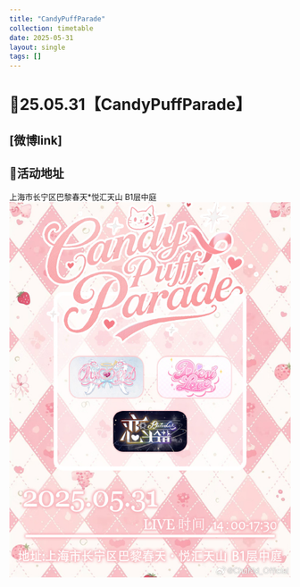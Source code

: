 ```yaml
---
title: "CandyPuffParade"
collection: timetable
date: 2025-05-31
layout: single
tags: []
---
```


# 📅25.05.31【CandyPuffParade】
## [微博link]
## 📍活动地址
上海市长宁区巴黎春天*悦汇天山 B1层中庭
![tt](./8.jpg)